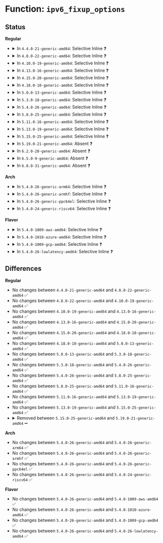 # Function: <code>ipv6_fixup_options</code>

## Status
<b>Regular</b>
<ul>
<li>
<details>
<summary>In <code>4.4.0-21-generic-amd64</code>: Selective Inline ❓</summary>

```c
struct ipv6_txoptions * ipv6_fixup_options(struct ipv6_txoptions * opt_space, struct ipv6_txoptions * opt)
```

```json
{
  "name": "ipv6_fixup_options",
  "collision_type": "Unique Global",
  "inline_type": "Selective",
  "funcs": [
    {
      "addr": 18446744071587181376,
      "name": "ipv6_fixup_options",
      "external": true,
      "loc": "net/ipv6/exthdrs.c:833",
      "file": "net/ipv6/exthdrs.c",
      "inline": "not declared, inlined",
      "caller_inline": [],
      "caller_func": [
        "net/ipv6/udp.c:udpv6_sendmsg",
        "net/ipv6/raw.c:rawv6_sendmsg"
      ]
    }
  ],
  "symbols": [
    {
      "addr": 18446744071587181376,
      "name": "ipv6_fixup_options",
      "section": ".text",
      "bind": "STB_GLOBAL",
      "size": 132
    }
  ]
}
```
</details>
</li>
<li>
<details>
<summary>In <code>4.8.0-22-generic-amd64</code>: Selective Inline ❓</summary>

```c
struct ipv6_txoptions * ipv6_fixup_options(struct ipv6_txoptions * opt_space, struct ipv6_txoptions * opt)
```

```json
{
  "name": "ipv6_fixup_options",
  "collision_type": "Unique Global",
  "inline_type": "Selective",
  "funcs": [
    {
      "addr": 18446744071587636032,
      "name": "ipv6_fixup_options",
      "external": true,
      "loc": "net/ipv6/exthdrs.c:909",
      "file": "net/ipv6/exthdrs.c",
      "inline": "not declared, inlined",
      "caller_inline": [],
      "caller_func": [
        "net/ipv6/udp.c:udpv6_sendmsg",
        "net/ipv6/raw.c:rawv6_sendmsg"
      ]
    }
  ],
  "symbols": [
    {
      "addr": 18446744071587636032,
      "name": "ipv6_fixup_options",
      "section": ".text",
      "bind": "STB_GLOBAL",
      "size": 131
    }
  ]
}
```
</details>
</li>
<li>
<details>
<summary>In <code>4.10.0-19-generic-amd64</code>: Selective Inline ❓</summary>

```c
struct ipv6_txoptions * ipv6_fixup_options(struct ipv6_txoptions * opt_space, struct ipv6_txoptions * opt)
```

```json
{
  "name": "ipv6_fixup_options",
  "collision_type": "Unique Global",
  "inline_type": "Selective",
  "funcs": [
    {
      "addr": 18446744071587840976,
      "name": "ipv6_fixup_options",
      "external": true,
      "loc": "net/ipv6/exthdrs.c:1125",
      "file": "net/ipv6/exthdrs.c",
      "inline": "not declared, inlined",
      "caller_inline": [],
      "caller_func": [
        "net/ipv6/udp.c:udpv6_sendmsg",
        "net/ipv6/raw.c:rawv6_sendmsg"
      ]
    }
  ],
  "symbols": [
    {
      "addr": 18446744071587840976,
      "name": "ipv6_fixup_options",
      "section": ".text",
      "bind": "STB_GLOBAL",
      "size": 131
    }
  ]
}
```
</details>
</li>
<li>
<details>
<summary>In <code>4.13.0-16-generic-amd64</code>: Selective Inline ❓</summary>

```c
struct ipv6_txoptions * ipv6_fixup_options(struct ipv6_txoptions * opt_space, struct ipv6_txoptions * opt)
```

```json
{
  "name": "ipv6_fixup_options",
  "collision_type": "Unique Global",
  "inline_type": "Selective",
  "funcs": [
    {
      "addr": 18446744071587997632,
      "name": "ipv6_fixup_options",
      "external": true,
      "loc": "net/ipv6/exthdrs.c:1127",
      "file": "net/ipv6/exthdrs.c",
      "inline": "not declared, inlined",
      "caller_inline": [],
      "caller_func": [
        "net/ipv6/udp.c:udpv6_sendmsg",
        "net/ipv6/raw.c:rawv6_sendmsg"
      ]
    }
  ],
  "symbols": [
    {
      "addr": 18446744071587997632,
      "name": "ipv6_fixup_options",
      "section": ".text",
      "bind": "STB_GLOBAL",
      "size": 135
    }
  ]
}
```
</details>
</li>
<li>
<details>
<summary>In <code>4.15.0-20-generic-amd64</code>: Selective Inline ❓</summary>

```c
struct ipv6_txoptions * ipv6_fixup_options(struct ipv6_txoptions * opt_space, struct ipv6_txoptions * opt)
```

```json
{
  "name": "ipv6_fixup_options",
  "collision_type": "Unique Global",
  "inline_type": "Selective",
  "funcs": [
    {
      "addr": 18446744071588534176,
      "name": "ipv6_fixup_options",
      "external": true,
      "loc": "net/ipv6/exthdrs.c:1177",
      "file": "net/ipv6/exthdrs.c",
      "inline": "not declared, inlined",
      "caller_inline": [],
      "caller_func": [
        "net/ipv6/udp.c:udpv6_sendmsg",
        "net/ipv6/raw.c:rawv6_sendmsg"
      ]
    }
  ],
  "symbols": [
    {
      "addr": 18446744071588534176,
      "name": "ipv6_fixup_options",
      "section": ".text",
      "bind": "STB_GLOBAL",
      "size": 135
    }
  ]
}
```
</details>
</li>
<li>
<details>
<summary>In <code>4.18.0-10-generic-amd64</code>: Selective Inline ❓</summary>

```c
struct ipv6_txoptions * ipv6_fixup_options(struct ipv6_txoptions * opt_space, struct ipv6_txoptions * opt)
```

```json
{
  "name": "ipv6_fixup_options",
  "collision_type": "Unique Global",
  "inline_type": "Selective",
  "funcs": [
    {
      "addr": 18446744071588898464,
      "name": "ipv6_fixup_options",
      "external": true,
      "loc": "net/ipv6/exthdrs.c:1113",
      "file": "net/ipv6/exthdrs.c",
      "inline": "not declared, inlined",
      "caller_inline": [],
      "caller_func": [
        "net/ipv6/udp.c:udpv6_sendmsg",
        "net/ipv6/raw.c:rawv6_sendmsg"
      ]
    }
  ],
  "symbols": [
    {
      "addr": 18446744071588898464,
      "name": "ipv6_fixup_options",
      "section": ".text",
      "bind": "STB_GLOBAL",
      "size": 132
    }
  ]
}
```
</details>
</li>
<li>
<details>
<summary>In <code>5.0.0-13-generic-amd64</code>: Selective Inline ❓</summary>

```c
struct ipv6_txoptions * ipv6_fixup_options(struct ipv6_txoptions * opt_space, struct ipv6_txoptions * opt)
```

```json
{
  "name": "ipv6_fixup_options",
  "collision_type": "Unique Global",
  "inline_type": "Selective",
  "funcs": [
    {
      "addr": 18446744071589121968,
      "name": "ipv6_fixup_options",
      "external": true,
      "loc": "net/ipv6/exthdrs.c:1113",
      "file": "net/ipv6/exthdrs.c",
      "inline": "not declared, inlined",
      "caller_inline": [],
      "caller_func": [
        "net/ipv6/udp.c:udpv6_sendmsg",
        "net/ipv6/raw.c:rawv6_sendmsg"
      ]
    }
  ],
  "symbols": [
    {
      "addr": 18446744071589121968,
      "name": "ipv6_fixup_options",
      "section": ".text",
      "bind": "STB_GLOBAL",
      "size": 132
    }
  ]
}
```
</details>
</li>
<li>
<details>
<summary>In <code>5.3.0-18-generic-amd64</code>: Selective Inline ❓</summary>

```c
struct ipv6_txoptions * ipv6_fixup_options(struct ipv6_txoptions * opt_space, struct ipv6_txoptions * opt)
```

```json
{
  "name": "ipv6_fixup_options",
  "collision_type": "Unique Global",
  "inline_type": "Selective",
  "funcs": [
    {
      "addr": 18446744071589575280,
      "name": "ipv6_fixup_options",
      "external": true,
      "loc": "net/ipv6/exthdrs.c:1109",
      "file": "net/ipv6/exthdrs.c",
      "inline": "not declared, inlined",
      "caller_inline": [],
      "caller_func": [
        "net/ipv6/udp.c:udpv6_sendmsg",
        "net/ipv6/raw.c:rawv6_sendmsg"
      ]
    }
  ],
  "symbols": [
    {
      "addr": 18446744071589575280,
      "name": "ipv6_fixup_options",
      "section": ".text",
      "bind": "STB_GLOBAL",
      "size": 132
    }
  ]
}
```
</details>
</li>
<li>
<details>
<summary>In <code>5.4.0-26-generic-amd64</code>: Selective Inline ❓</summary>

```c
struct ipv6_txoptions * ipv6_fixup_options(struct ipv6_txoptions * opt_space, struct ipv6_txoptions * opt)
```

```json
{
  "name": "ipv6_fixup_options",
  "collision_type": "Unique Global",
  "inline_type": "Selective",
  "funcs": [
    {
      "addr": 18446744071589799664,
      "name": "ipv6_fixup_options",
      "external": true,
      "loc": "net/ipv6/exthdrs.c:1109",
      "file": "net/ipv6/exthdrs.c",
      "inline": "not declared, inlined",
      "caller_inline": [],
      "caller_func": [
        "net/ipv6/udp.c:udpv6_sendmsg",
        "net/ipv6/raw.c:rawv6_sendmsg"
      ]
    }
  ],
  "symbols": [
    {
      "addr": 18446744071589799664,
      "name": "ipv6_fixup_options",
      "section": ".text",
      "bind": "STB_GLOBAL",
      "size": 132
    }
  ]
}
```
</details>
</li>
<li>
<details>
<summary>In <code>5.8.0-25-generic-amd64</code>: Selective Inline ❓</summary>

```c
struct ipv6_txoptions * ipv6_fixup_options(struct ipv6_txoptions * opt_space, struct ipv6_txoptions * opt)
```

```json
{
  "name": "ipv6_fixup_options",
  "collision_type": "Unique Global",
  "inline_type": "Selective",
  "funcs": [
    {
      "addr": 18446744071590822032,
      "name": "ipv6_fixup_options",
      "external": true,
      "loc": "net/ipv6/exthdrs.c:1306",
      "file": "net/ipv6/exthdrs.c",
      "inline": "not declared, inlined",
      "caller_inline": [],
      "caller_func": [
        "net/ipv6/udp.c:udpv6_sendmsg",
        "net/ipv6/raw.c:rawv6_sendmsg"
      ]
    }
  ],
  "symbols": [
    {
      "addr": 18446744071590822032,
      "name": "ipv6_fixup_options",
      "section": ".text",
      "bind": "STB_GLOBAL",
      "size": 132
    }
  ]
}
```
</details>
</li>
<li>
<details>
<summary>In <code>5.11.0-16-generic-amd64</code>: Selective Inline ❓</summary>

```c
struct ipv6_txoptions * ipv6_fixup_options(struct ipv6_txoptions * opt_space, struct ipv6_txoptions * opt)
```

```json
{
  "name": "ipv6_fixup_options",
  "collision_type": "Unique Global",
  "inline_type": "Selective",
  "funcs": [
    {
      "addr": 18446744071590882048,
      "name": "ipv6_fixup_options",
      "external": true,
      "loc": "net/ipv6/exthdrs.c:1300",
      "file": "net/ipv6/exthdrs.c",
      "inline": "not declared, inlined",
      "caller_inline": [],
      "caller_func": [
        "net/ipv6/udp.c:udpv6_sendmsg",
        "net/ipv6/raw.c:rawv6_sendmsg"
      ]
    }
  ],
  "symbols": [
    {
      "addr": 18446744071590882048,
      "name": "ipv6_fixup_options",
      "section": ".text",
      "bind": "STB_GLOBAL",
      "size": 132
    }
  ]
}
```
</details>
</li>
<li>
<details>
<summary>In <code>5.13.0-19-generic-amd64</code>: Selective Inline ❓</summary>

```c
struct ipv6_txoptions * ipv6_fixup_options(struct ipv6_txoptions * opt_space, struct ipv6_txoptions * opt)
```

```json
{
  "name": "ipv6_fixup_options",
  "collision_type": "Unique Global",
  "inline_type": "Selective",
  "funcs": [
    {
      "addr": 18446744071590810960,
      "name": "ipv6_fixup_options",
      "external": true,
      "loc": "net/ipv6/exthdrs.c:1300",
      "file": "net/ipv6/exthdrs.c",
      "inline": "not declared, inlined",
      "caller_inline": [],
      "caller_func": [
        "net/ipv6/udp.c:udpv6_sendmsg",
        "net/ipv6/raw.c:rawv6_sendmsg"
      ]
    }
  ],
  "symbols": [
    {
      "addr": 18446744071590810960,
      "name": "ipv6_fixup_options",
      "section": ".text",
      "bind": "STB_GLOBAL",
      "size": 135
    }
  ]
}
```
</details>
</li>
<li>
<details>
<summary>In <code>5.15.0-25-generic-amd64</code>: Selective Inline ❓</summary>

```c
struct ipv6_txoptions * ipv6_fixup_options(struct ipv6_txoptions * opt_space, struct ipv6_txoptions * opt)
```

```json
{
  "name": "ipv6_fixup_options",
  "collision_type": "Unique Global",
  "inline_type": "Selective",
  "funcs": [
    {
      "addr": 18446744071591628672,
      "name": "ipv6_fixup_options",
      "external": true,
      "loc": "net/ipv6/exthdrs.c:1348",
      "file": "net/ipv6/exthdrs.c",
      "inline": "not declared, inlined",
      "caller_inline": [],
      "caller_func": [
        "net/ipv6/udp.c:udpv6_sendmsg",
        "net/ipv6/raw.c:rawv6_sendmsg"
      ]
    }
  ],
  "symbols": [
    {
      "addr": 18446744071591628672,
      "name": "ipv6_fixup_options",
      "section": ".text",
      "bind": "STB_GLOBAL",
      "size": 135
    }
  ]
}
```
</details>
</li>
<li>
<details>
<summary>In <code>5.19.0-21-generic-amd64</code>: Absent ❓</summary>

```json
{
  "name": "ipv6_fixup_options",
  "collision_type": "Static Duplication",
  "inline_type": "Full",
  "funcs": [
    {
      "addr": 18446744071593239704,
      "name": "ipv6_fixup_options",
      "external": false,
      "loc": "include/net/ipv6.h:458",
      "file": "net/ipv6/udp.c",
      "inline": "declared, inlined",
      "caller_inline": [
        "net/ipv6/udp.c:udpv6_sendmsg"
      ],
      "caller_func": []
    },
    {
      "addr": 18446744071593253773,
      "name": "ipv6_fixup_options",
      "external": false,
      "loc": "include/net/ipv6.h:458",
      "file": "net/ipv6/raw.c",
      "inline": "declared, inlined",
      "caller_inline": [
        "net/ipv6/raw.c:rawv6_sendmsg"
      ],
      "caller_func": []
    }
  ],
  "symbols": []
}
```
</details>
</li>
<li>
<details>
<summary>In <code>6.2.0-20-generic-amd64</code>: Absent ❓</summary>

```json
{
  "name": "ipv6_fixup_options",
  "collision_type": "Static Duplication",
  "inline_type": "Full",
  "funcs": [
    {
      "addr": 18446744071595140448,
      "name": "ipv6_fixup_options",
      "external": false,
      "loc": "include/net/ipv6.h:458",
      "file": "net/ipv6/udp.c",
      "inline": "declared, inlined",
      "caller_inline": [
        "net/ipv6/udp.c:udpv6_sendmsg"
      ],
      "caller_func": []
    },
    {
      "addr": 18446744071595155612,
      "name": "ipv6_fixup_options",
      "external": false,
      "loc": "include/net/ipv6.h:458",
      "file": "net/ipv6/raw.c",
      "inline": "declared, inlined",
      "caller_inline": [
        "net/ipv6/raw.c:rawv6_sendmsg"
      ],
      "caller_func": []
    }
  ],
  "symbols": []
}
```
</details>
</li>
<li>
<details>
<summary>In <code>6.5.0-9-generic-amd64</code>: Absent ❓</summary>

```json
{
  "name": "ipv6_fixup_options",
  "collision_type": "Static Duplication",
  "inline_type": "Full",
  "funcs": [
    {
      "addr": 18446744071595531377,
      "name": "ipv6_fixup_options",
      "external": false,
      "loc": "include/net/ipv6.h:459",
      "file": "net/ipv6/udp.c",
      "inline": "declared, inlined",
      "caller_inline": [
        "net/ipv6/udp.c:udpv6_sendmsg"
      ],
      "caller_func": []
    },
    {
      "addr": 18446744071595550839,
      "name": "ipv6_fixup_options",
      "external": false,
      "loc": "include/net/ipv6.h:459",
      "file": "net/ipv6/raw.c",
      "inline": "declared, inlined",
      "caller_inline": [
        "net/ipv6/raw.c:rawv6_sendmsg"
      ],
      "caller_func": []
    }
  ],
  "symbols": []
}
```
</details>
</li>
<li>
<details>
<summary>In <code>6.8.0-31-generic-amd64</code>: Absent ❓</summary>

```json
{
  "name": "ipv6_fixup_options",
  "collision_type": "Static Duplication",
  "inline_type": "Full",
  "funcs": [
    {
      "addr": 18446744071596375810,
      "name": "ipv6_fixup_options",
      "external": false,
      "loc": "include/net/ipv6.h:459",
      "file": "net/ipv6/udp.c",
      "inline": "declared, inlined",
      "caller_inline": [
        "net/ipv6/udp.c:udpv6_sendmsg"
      ],
      "caller_func": []
    },
    {
      "addr": 18446744071596393553,
      "name": "ipv6_fixup_options",
      "external": false,
      "loc": "include/net/ipv6.h:459",
      "file": "net/ipv6/raw.c",
      "inline": "declared, inlined",
      "caller_inline": [
        "net/ipv6/raw.c:rawv6_sendmsg"
      ],
      "caller_func": []
    }
  ],
  "symbols": []
}
```
</details>
</li>
</ul>
<b>Arch</b>
<ul>
<li>
<details>
<summary>In <code>5.4.0-26-generic-arm64</code>: Selective Inline ❓</summary>

```c
struct ipv6_txoptions * ipv6_fixup_options(struct ipv6_txoptions * opt_space, struct ipv6_txoptions * opt)
```

```json
{
  "name": "ipv6_fixup_options",
  "collision_type": "Unique Global",
  "inline_type": "Selective",
  "funcs": [
    {
      "addr": 18446603336503504848,
      "name": "ipv6_fixup_options",
      "external": true,
      "loc": "net/ipv6/exthdrs.c:1109",
      "file": "net/ipv6/exthdrs.c",
      "inline": "not declared, inlined",
      "caller_inline": [],
      "caller_func": [
        "net/ipv6/udp.c:udpv6_sendmsg",
        "net/ipv6/raw.c:rawv6_sendmsg"
      ]
    }
  ],
  "symbols": [
    {
      "addr": 18446603336503504848,
      "name": "ipv6_fixup_options",
      "section": ".text",
      "bind": "STB_GLOBAL",
      "size": 152
    }
  ]
}
```
</details>
</li>
<li>
<details>
<summary>In <code>5.4.0-26-generic-armhf</code>: Selective Inline ❓</summary>

```c
struct ipv6_txoptions * ipv6_fixup_options(struct ipv6_txoptions * opt_space, struct ipv6_txoptions * opt)
```

```json
{
  "name": "ipv6_fixup_options",
  "collision_type": "Unique Global",
  "inline_type": "Selective",
  "funcs": [
    {
      "addr": 3236157768,
      "name": "ipv6_fixup_options",
      "external": true,
      "loc": "net/ipv6/exthdrs.c:1109",
      "file": "net/ipv6/exthdrs.c",
      "inline": "not declared, inlined",
      "caller_inline": [],
      "caller_func": [
        "net/ipv6/udp.c:udpv6_sendmsg",
        "net/ipv6/raw.c:rawv6_sendmsg"
      ]
    }
  ],
  "symbols": [
    {
      "addr": 3236157768,
      "name": "ipv6_fixup_options",
      "section": ".text",
      "bind": "STB_GLOBAL",
      "size": 176
    }
  ]
}
```
</details>
</li>
<li>
<details>
<summary>In <code>5.4.0-26-generic-ppc64el</code>: Selective Inline ❓</summary>

```c
struct ipv6_txoptions * ipv6_fixup_options(struct ipv6_txoptions * opt_space, struct ipv6_txoptions * opt)
```

```json
{
  "name": "ipv6_fixup_options",
  "collision_type": "Unique Global",
  "inline_type": "Selective",
  "funcs": [
    {
      "addr": 13835058055297296512,
      "name": "ipv6_fixup_options",
      "external": true,
      "loc": "net/ipv6/exthdrs.c:1109",
      "file": "net/ipv6/exthdrs.c",
      "inline": "not declared, inlined",
      "caller_inline": [],
      "caller_func": [
        "net/ipv6/udp.c:udpv6_sendmsg",
        "net/ipv6/raw.c:rawv6_sendmsg"
      ]
    }
  ],
  "symbols": [
    {
      "addr": 13835058055297296512,
      "name": "ipv6_fixup_options",
      "section": ".text",
      "bind": "STB_GLOBAL",
      "size": 164
    }
  ]
}
```
</details>
</li>
<li>
<details>
<summary>In <code>5.4.0-24-generic-riscv64</code>: Selective Inline ❓</summary>

```c
struct ipv6_txoptions * ipv6_fixup_options(struct ipv6_txoptions * opt_space, struct ipv6_txoptions * opt)
```

```json
{
  "name": "ipv6_fixup_options",
  "collision_type": "Unique Global",
  "inline_type": "Selective",
  "funcs": [
    {
      "addr": 18446743936279477610,
      "name": "ipv6_fixup_options",
      "external": true,
      "loc": "net/ipv6/exthdrs.c:1109",
      "file": "net/ipv6/exthdrs.c",
      "inline": "not declared, inlined",
      "caller_inline": [],
      "caller_func": [
        "net/ipv6/udp.c:udpv6_sendmsg",
        "net/ipv6/raw.c:rawv6_sendmsg"
      ]
    }
  ],
  "symbols": [
    {
      "addr": 18446743936279477610,
      "name": "ipv6_fixup_options",
      "section": ".text",
      "bind": "STB_GLOBAL",
      "size": 116
    }
  ]
}
```
</details>
</li>
</ul>
<b>Flavor</b>
<ul>
<li>
<details>
<summary>In <code>5.4.0-1009-aws-amd64</code>: Selective Inline ❓</summary>

```c
struct ipv6_txoptions * ipv6_fixup_options(struct ipv6_txoptions * opt_space, struct ipv6_txoptions * opt)
```

```json
{
  "name": "ipv6_fixup_options",
  "collision_type": "Unique Global",
  "inline_type": "Selective",
  "funcs": [
    {
      "addr": 18446744071589404032,
      "name": "ipv6_fixup_options",
      "external": true,
      "loc": "net/ipv6/exthdrs.c:1109",
      "file": "net/ipv6/exthdrs.c",
      "inline": "not declared, inlined",
      "caller_inline": [],
      "caller_func": [
        "net/ipv6/udp.c:udpv6_sendmsg",
        "net/ipv6/raw.c:rawv6_sendmsg"
      ]
    }
  ],
  "symbols": [
    {
      "addr": 18446744071589404032,
      "name": "ipv6_fixup_options",
      "section": ".text",
      "bind": "STB_GLOBAL",
      "size": 132
    }
  ]
}
```
</details>
</li>
<li>
<details>
<summary>In <code>5.4.0-1010-azure-amd64</code>: Selective Inline ❓</summary>

```c
struct ipv6_txoptions * ipv6_fixup_options(struct ipv6_txoptions * opt_space, struct ipv6_txoptions * opt)
```

```json
{
  "name": "ipv6_fixup_options",
  "collision_type": "Unique Global",
  "inline_type": "Selective",
  "funcs": [
    {
      "addr": 18446744071589129024,
      "name": "ipv6_fixup_options",
      "external": true,
      "loc": "net/ipv6/exthdrs.c:1109",
      "file": "net/ipv6/exthdrs.c",
      "inline": "not declared, inlined",
      "caller_inline": [],
      "caller_func": [
        "net/ipv6/udp.c:udpv6_sendmsg",
        "net/ipv6/raw.c:rawv6_sendmsg"
      ]
    }
  ],
  "symbols": [
    {
      "addr": 18446744071589129024,
      "name": "ipv6_fixup_options",
      "section": ".text",
      "bind": "STB_GLOBAL",
      "size": 132
    }
  ]
}
```
</details>
</li>
<li>
<details>
<summary>In <code>5.4.0-1009-gcp-amd64</code>: Selective Inline ❓</summary>

```c
struct ipv6_txoptions * ipv6_fixup_options(struct ipv6_txoptions * opt_space, struct ipv6_txoptions * opt)
```

```json
{
  "name": "ipv6_fixup_options",
  "collision_type": "Unique Global",
  "inline_type": "Selective",
  "funcs": [
    {
      "addr": 18446744071589840896,
      "name": "ipv6_fixup_options",
      "external": true,
      "loc": "net/ipv6/exthdrs.c:1109",
      "file": "net/ipv6/exthdrs.c",
      "inline": "not declared, inlined",
      "caller_inline": [],
      "caller_func": [
        "net/ipv6/udp.c:udpv6_sendmsg",
        "net/ipv6/raw.c:rawv6_sendmsg"
      ]
    }
  ],
  "symbols": [
    {
      "addr": 18446744071589840896,
      "name": "ipv6_fixup_options",
      "section": ".text",
      "bind": "STB_GLOBAL",
      "size": 132
    }
  ]
}
```
</details>
</li>
<li>
<details>
<summary>In <code>5.4.0-26-lowlatency-amd64</code>: Selective Inline ❓</summary>

```c
struct ipv6_txoptions * ipv6_fixup_options(struct ipv6_txoptions * opt_space, struct ipv6_txoptions * opt)
```

```json
{
  "name": "ipv6_fixup_options",
  "collision_type": "Unique Global",
  "inline_type": "Selective",
  "funcs": [
    {
      "addr": 18446744071589892176,
      "name": "ipv6_fixup_options",
      "external": true,
      "loc": "net/ipv6/exthdrs.c:1109",
      "file": "net/ipv6/exthdrs.c",
      "inline": "not declared, inlined",
      "caller_inline": [],
      "caller_func": [
        "net/ipv6/udp.c:udpv6_sendmsg",
        "net/ipv6/raw.c:rawv6_sendmsg"
      ]
    }
  ],
  "symbols": [
    {
      "addr": 18446744071589892176,
      "name": "ipv6_fixup_options",
      "section": ".text",
      "bind": "STB_GLOBAL",
      "size": 132
    }
  ]
}
```
</details>
</li>
</ul>

## Differences
<b>Regular</b>
<ul>
<li>
No changes between <code>4.4.0-21-generic-amd64</code> and <code>4.8.0-22-generic-amd64</code> ✅
</li>
<li>
No changes between <code>4.8.0-22-generic-amd64</code> and <code>4.10.0-19-generic-amd64</code> ✅
</li>
<li>
No changes between <code>4.10.0-19-generic-amd64</code> and <code>4.13.0-16-generic-amd64</code> ✅
</li>
<li>
No changes between <code>4.13.0-16-generic-amd64</code> and <code>4.15.0-20-generic-amd64</code> ✅
</li>
<li>
No changes between <code>4.15.0-20-generic-amd64</code> and <code>4.18.0-10-generic-amd64</code> ✅
</li>
<li>
No changes between <code>4.18.0-10-generic-amd64</code> and <code>5.0.0-13-generic-amd64</code> ✅
</li>
<li>
No changes between <code>5.0.0-13-generic-amd64</code> and <code>5.3.0-18-generic-amd64</code> ✅
</li>
<li>
No changes between <code>5.3.0-18-generic-amd64</code> and <code>5.4.0-26-generic-amd64</code> ✅
</li>
<li>
No changes between <code>5.4.0-26-generic-amd64</code> and <code>5.8.0-25-generic-amd64</code> ✅
</li>
<li>
No changes between <code>5.8.0-25-generic-amd64</code> and <code>5.11.0-16-generic-amd64</code> ✅
</li>
<li>
No changes between <code>5.11.0-16-generic-amd64</code> and <code>5.13.0-19-generic-amd64</code> ✅
</li>
<li>
No changes between <code>5.13.0-19-generic-amd64</code> and <code>5.15.0-25-generic-amd64</code> ✅
</li>
<li>
<details>
<summary>Removed between <code>5.15.0-25-generic-amd64</code> and <code>5.19.0-21-generic-amd64</code> ➖</summary>

```c
struct ipv6_txoptions * ipv6_fixup_options(struct ipv6_txoptions * opt_space, struct ipv6_txoptions * opt)
```
</details>
</li>
</ul>
<b>Arch</b>
<ul>
<li>
No changes between <code>5.4.0-26-generic-amd64</code> and <code>5.4.0-26-generic-arm64</code> ✅
</li>
<li>
No changes between <code>5.4.0-26-generic-amd64</code> and <code>5.4.0-26-generic-armhf</code> ✅
</li>
<li>
No changes between <code>5.4.0-26-generic-amd64</code> and <code>5.4.0-26-generic-ppc64el</code> ✅
</li>
<li>
No changes between <code>5.4.0-26-generic-amd64</code> and <code>5.4.0-24-generic-riscv64</code> ✅
</li>
</ul>
<b>Flavor</b>
<ul>
<li>
No changes between <code>5.4.0-26-generic-amd64</code> and <code>5.4.0-1009-aws-amd64</code> ✅
</li>
<li>
No changes between <code>5.4.0-26-generic-amd64</code> and <code>5.4.0-1010-azure-amd64</code> ✅
</li>
<li>
No changes between <code>5.4.0-26-generic-amd64</code> and <code>5.4.0-1009-gcp-amd64</code> ✅
</li>
<li>
No changes between <code>5.4.0-26-generic-amd64</code> and <code>5.4.0-26-lowlatency-amd64</code> ✅
</li>
</ul>
